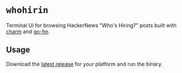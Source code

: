 # `whohirin`
Terminal UI for browsing HackerNews "Who's Hiring?" posts built with [charm](https://github.com/charmbracelet) and [go-hn](https://github.com/hoenn/go-hn).

## Usage
Download the [latest release](https://github.com/hoenn/whohirin/releases) for your platform and run the binary.
